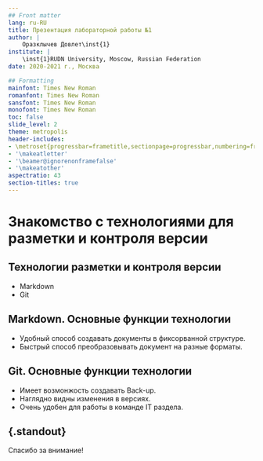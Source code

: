 ```yaml
---
## Front matter
lang: ru-RU
title: Презентация лабораторной работы №1
author: |
	Оразклычев Довлет\inst{1}
institute: |
	\inst{1}RUDN University, Moscow, Russian Federation
date: 2020-2021 г., Москва

## Formatting
mainfont: Times New Roman
romanfont: Times New Roman
sansfont: Times New Roman
monofont: Times New Roman
toc: false
slide_level: 2
theme: metropolis
header-includes:
- \metroset{progressbar=frametitle,sectionpage=progressbar,numbering=fraction}
- '\makeatletter'
- '\beamer@ignorenonframefalse'
- '\makeatother'
aspectratio: 43
section-titles: true
---
```


# Знакомство с технологиями для разметки и контроля версии

## Технологии разметки и контроля версии

- Markdown
- Git

## Markdown. Основные функции технологии

 - Удобный способ создавать документы в фиксорванной структуре.
 - Быстрый способ преобразовывать документ на разные форматы.

## Git. Основные функции технологии

- Имеет возмонжость создавать Back-up.
- Наглядно видны изменения в версиях.
- Очень удобен для работы в команде IT раздела.

## {.standout}

Спасибо за внимание!
